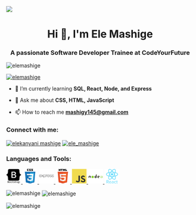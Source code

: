 <img src="https://www.linkpicture.com/q/Banner-2_1.png">

<h1 align="center">Hi 👋, I'm Ele Mashige</h1>
<h3 align="center">A passionate Software Developer Trainee at CodeYourFuture</h3>


<p align="left"> <img src="https://komarev.com/ghpvc/?username=elemashige&label=Profile%20views&color=0e75b6&style=flat" alt="elemashige" /> </p>

<p align="left"> <a href="https://github.com/ryo-ma/github-profile-trophy"><img src="https://github-profile-trophy.vercel.app/?username=elemashige" alt="elemashige" /></a> </p>

- 🌱 I’m currently learning **SQL, React, Node, and Express**

- 💬 Ask me about **CSS, HTML, JavaScript**

- 📫 How to reach me **mashigy145@gmail.com**

<h3 align="left">Connect with me:</h3>
<p align="left">
<a href="https://linkedin.com/in/elekanyani mashige" target="blank"><img align="center" src="https://raw.githubusercontent.com/rahuldkjain/github-profile-readme-generator/master/src/images/icons/Social/linked-in-alt.svg" alt="elekanyani mashige" height="30" width="40" /></a>
<a href="https://instagram.com/ele_mashige" target="blank"><img align="center" src="https://raw.githubusercontent.com/rahuldkjain/github-profile-readme-generator/master/src/images/icons/Social/instagram.svg" alt="ele_mashige" height="30" width="40" /></a>
</p>

<h3 align="left">Languages and Tools:</h3>
<p align="left"> <a href="https://getbootstrap.com" target="_blank" rel="noreferrer"> <img src="https://raw.githubusercontent.com/devicons/devicon/master/icons/bootstrap/bootstrap-plain-wordmark.svg" alt="bootstrap" width="40" height="40"/> </a> <a href="https://www.w3schools.com/css/" target="_blank" rel="noreferrer"> <img src="https://raw.githubusercontent.com/devicons/devicon/master/icons/css3/css3-original-wordmark.svg" alt="css3" width="40" height="40"/> </a> <a href="https://expressjs.com" target="_blank" rel="noreferrer"> <img src="https://raw.githubusercontent.com/devicons/devicon/master/icons/express/express-original-wordmark.svg" alt="express" width="40" height="40"/> </a> <a href="https://www.w3.org/html/" target="_blank" rel="noreferrer"> <img src="https://raw.githubusercontent.com/devicons/devicon/master/icons/html5/html5-original-wordmark.svg" alt="html5" width="40" height="40"/> </a> <a href="https://developer.mozilla.org/en-US/docs/Web/JavaScript" target="_blank" rel="noreferrer"> <img src="https://raw.githubusercontent.com/devicons/devicon/master/icons/javascript/javascript-original.svg" alt="javascript" width="40" height="40"/> </a> <a href="https://nodejs.org" target="_blank" rel="noreferrer"> <img src="https://raw.githubusercontent.com/devicons/devicon/master/icons/nodejs/nodejs-original-wordmark.svg" alt="nodejs" width="40" height="40"/> </a> <a href="https://reactjs.org/" target="_blank" rel="noreferrer"> <img src="https://raw.githubusercontent.com/devicons/devicon/master/icons/react/react-original-wordmark.svg" alt="react" width="40" height="40"/> </a> </p>

<p><img align="left" src="https://github-readme-stats.vercel.app/api/top-langs?username=elemashige&show_icons=true&locale=en&layout=compact" alt="elemashige" /></p>

<p>&nbsp;<img align="center" src="https://github-readme-stats.vercel.app/api?username=elemashige&show_icons=true&locale=en" alt="elemashige" /></p>

<p><img align="center" src="https://github-readme-streak-stats.herokuapp.com/?user=elemashige&" alt="elemashige" /></p>

